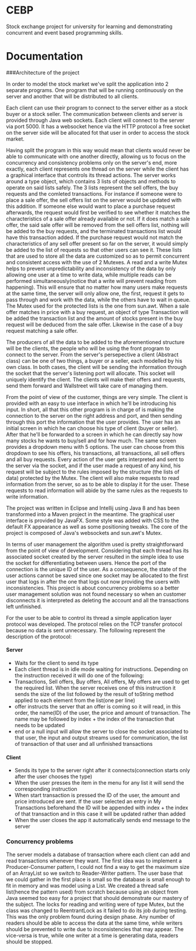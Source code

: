 # CEBP

Stock exchange project for university for learning and demonstrating concurrent and event based programming skills.  

# Documentation

###Architecture of the project

In order to model the stock market we've split the application into 2 separate programs. One program that will be running 
continuously on the server and another that will be distributed to all clients.

Each client can use their program to connect to the server either as a stock buyer or a stock seller. The communication
between clients and server is provided through Java web sockets. Each client will connect to the server via port 5000. It has a websocket hence via the HTTP protocol a free socket on the server side will be allocated fot that user in order to access the stock market. 

Having split the program in this way would mean that clients would never be able to communicate with one another directly, allowing us to focus on the concurrency and consistency problems only on the server's end, more exactly, each client represents one thread on the server while the client has a graphical interface that controls its thread actions. The server works around a <WallStreet> type object, which contains 3 lists of <Transactions> objects and methods to operate on said lists safely. The 3 lists represent the sell offers, the buy requests and the comleted transactions. For instance if someone were to place a sale offer, the sell offers list on the server would be updated with this addition. If someone else would want to place a purchase request afterwards, the request would first be verified to see whether it matches the characteristics of a sale offer already available or not. If it does match a sale offer, the said sale offer will be removed from the sell offers list, nothing will be added to the buy requests, and the terminated transactions list would have this transaction added. If the purchase request would not match the characteristics of any sell offer present so far on the server, it would simply be added to the list of requests so that other users can see it. These lists that are used to store all the data are customized so as to permit concurrent and consistent access with the use of 2 Mutexes. A read and a write Mutex helps to prevent unpredictability and inconsistency of the data by only allowing one user at a time to write data, while multiple reads can be performed simultaneously(notice that a write will prevent reading from happening). This will ensure that no matter how many users make requests at the same time, the server will only allow one, the first, request it gets to pass through and work with the data, while the others have to wait in queue. The Mutex used for the protected lists is the one from sun.awt. When a sale offer matches in price with a buy request, an object of type Transaction will be added the transaction list and the amount of stocks present in the buy request will be deduced from the sale offer. Likewise in the case of a buy request matching a sale offer.

The producers of all the data to be added to the aforementioned structure will be the clients, the people who will be using the front program to connect to the server. From the server's persepective a client (Abstract class) can be one of two things, a buyer or a seller, each modelled by his own class. In both cases, the client will be sending the information through the socket that the server's listening port will allocate. This socket will uniquely identify the client. The clients will make their offers and requests, send them forward and Wallstreet will take care of managing them. 

From the point of view of the customer, things are very simple. The client is provided with an easy to use interface in which he'll be introducing his input. In short, all that this other program is in charge of is making the connection to the server on the right address and port, and then sending through this port the information that the user provides. The user has an initial screen in which he can choose his type of client (buyer or seller). After that he'll be forwarded to a screen in which he can directly say how many stocks he wants to buy/sell and for how much. The same screen provides a dropdown menu with 5 options. The user can choose from this dropdown to see his offers, his transactions, all transactions, all sell offers and all buy requests. Every action of the user gets interpreted and sent to the server via the socket, and if the user made a request of any kind, his request will be subject to the rules imposed by the structure (the lists of data) protected by the Mutex. The client will also make requests to read information from the server, so as to be able to display it for the user. These requests to read information will abide by the same rules as the requests to write information.

The project was written in Eclipse and Intellij using Java 8 and has been transformed into a Maven project in the meantime. The graphical user interface is provided by JavaFX. Some style was added with CSS to the default FX appearance as well as some positioning tweaks. The core of the project is composed of Java's websockets and sun.awt's Mutex.

In terms of user management the algorithm used is pretty straightforward from the point of view of development. Considering that each thread has its associated socket created by the server resulted in the simple idea to use the socket for differentiating between users. Hence the port of the connection is the unique ID of the user. As a consequence, the state of the user actions cannot be saved since one socket may be allocated to the first user that logs in after the one that logs out now providing the users with inconsistencies. This project is about concurrency problems so a better user management solution was not found necessary so when an customer disconnects it is interpreted as deleting the account and all the transactions left unfinished.

For the user to be able to control its thread a simple application layer protocol was developed. The protocol relies on the TCP transfer protocol because no data is sent unnecessary. The following represent the description of the protocol:

#### Server
* Waits for the client to send its type
* Each client thread is in idle mode waiting for instructions. Depending on the instruction received it will do one of the following:
* Transactions, Sell offers, Buy offers, All offers, My offers are used to get the required list. When the server receives one of this instruction it sends the size of the list followed by the result of toString method applied to each element from the list(one per line)
* offer instructs the server that an offer is coming so it will read, in this order, the name(ID) of the user, the price and amount of transaction. The name may be followed by index + the index of the transaction that needs to be updated
* end or a null input will allow the server to close the socket associated to that user, the input and output streams used for communication, the list of transaction of that user and all unfinished transactions

#### Client
* Sends its type to the server right after it connects(connection starts only after the user chooses the type)
* When the user presses the item in the menu for any list it will send the corresponding instruction
* When start transaction is pressed the ID of the user, the amount and price introduced are sent. If the user selected an entry in My Transactions beforehand the ID will be appended with index + the index of that transaction and in this case it will be updated rather than added
* When the user closes the app it automatically sends end message to the server

### Concurrency problems
The server models a database of transaction where each client can add and read transactions whenever they want. The first idea was to implement a Producer-Consumer pattern, I could not find a way to get the maximum size of an ArrayList so we switch to Reader-Writer pattern. The user base that we could gather in the first place is small so the database is small enough to fit in memory and was model using a List. We created a thread safe list(hence the pattern used) from scratch because using an object from Java seemed too easy for a project that should demonstrate our mastery of the subject. The locks for reading and writing were of type Mutex, but the class was changed to ReentrantLock as it failed to do its job during testing. This was the only problem found during design phase. Any number of readers should be able to access the data at the same time, while writers should be prevented to write due to inconsistencies that may appear. The vice-versa is true, while one writer at a time is generating data, readers should be stopped.